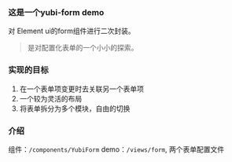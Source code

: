 

### 这是一个yubi-form demo

对 Element ui的form组件进行二次封装。

> 是对配置化表单的一个小小的探索。

### 实现的目标
1. 在一个表单项变更时去关联另一个表单项
2. 一个较为灵活的布局
3. 将表单拆分为多个模块，自由的切换

### 介绍
组件：`/components/YubiForm` 
demo：`/views/form`, 两个表单配置文件
